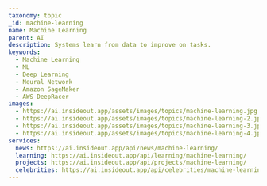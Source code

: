 ```yaml
---
taxonomy: topic
_id: machine-learning
name: Machine Learning
parent: AI
description: Systems learn from data to improve on tasks.
keywords:
  - Machine Learning
  - ML
  - Deep Learning
  - Neural Network
  - Amazon SageMaker
  - AWS DeepRacer
images:
  - https://ai.insideout.app/assets/images/topics/machine-learning.jpg
  - https://ai.insideout.app/assets/images/topics/machine-learning-2.jpg
  - https://ai.insideout.app/assets/images/topics/machine-learning-3.jpg
  - https://ai.insideout.app/assets/images/topics/machine-learning-4.jpg
services:
  news: https://ai.insideout.app/api/news/machine-learning/
  learning: https://ai.insideout.app/api/learning/machine-learning/
  projects: https://ai.insideout.app/api/projects/machine-learning/
  celebrities: https://ai.insideout.app/api/celebrities/machine-learning/
---
```

